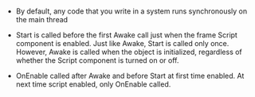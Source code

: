 # 

- By default, any code that you write in a system runs synchronously on the main thread

- Start is called before the first Awake call just when the frame Script component is enabled. Just like Awake, Start is called only once. However, Awake is called when the object is initialized, regardless of whether the Script component is turned on or off. 
- OnEnable called after Awake and before Start at first time enabled. At next time script enabled, only OnEnable called. 
